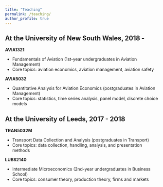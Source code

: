 ```yaml
---
title: "Teaching"
permalink: /teaching/
author_profile: true
---
```


At the University of New South Wales, 2018 -
--------
**AVIA1321**
* Fundamentals of Aviation (1st-year undergraduates in Aviation Management) 
* Core topics: aviation economics, aviation management, aviation safety

**AVIA5032**
* Quantitative Analysis for Aviation Economics (postgraduates in Aviation Management)
* Core topics: statistics, time series analysis, panel model, discrete choice models

At the University of Leeds, 2017 - 2018
--------
**TRAN5032M**
* Transport Data Collection and Analysis (postgraduates in Transport) 
* Core topics: data collection, handling, analysis, and presentation methods

**LUBS2140**
* Intermediate Microeconomics (2nd-year undergraduates in Business School) 
* Core topics: consumer theory, production theory, firms and markets


